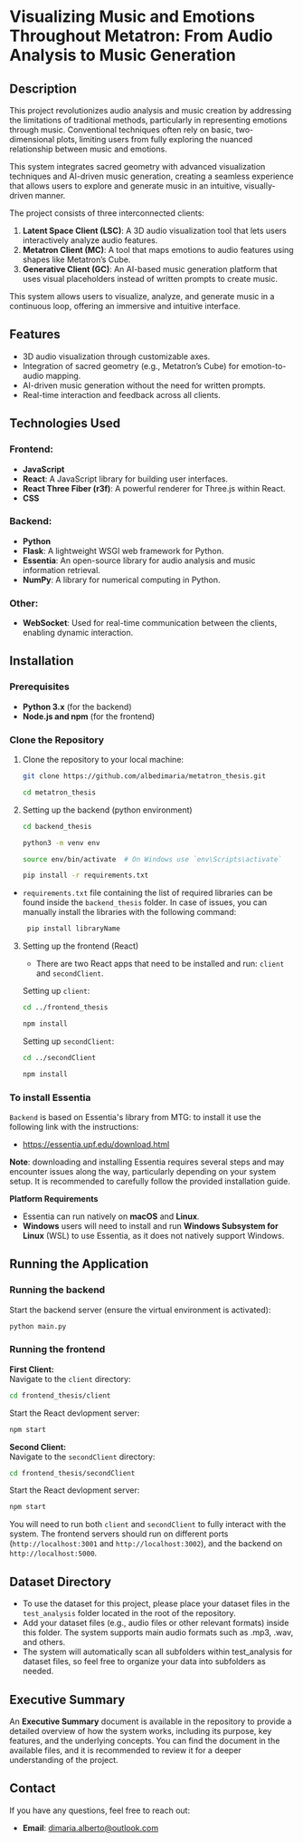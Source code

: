 # Visualizing Music and Emotions Throughout Metatron: From Audio Analysis to Music Generation

## Description
This project revolutionizes audio analysis and music creation by addressing the limitations of traditional methods, particularly in representing emotions through music. Conventional techniques often rely on basic, two-dimensional plots, limiting users from fully exploring the nuanced relationship between music and emotions.

This system integrates sacred geometry with advanced visualization techniques and AI-driven music generation, creating a seamless experience that allows users to explore and generate music in an intuitive, visually-driven manner.

The project consists of three interconnected clients:

1. **Latent Space Client (LSC)**: A 3D audio visualization tool that lets users interactively analyze audio features.
2. **Metatron Client (MC)**: A tool that maps emotions to audio features using shapes like Metatron’s Cube.
3. **Generative Client (GC)**: An AI-based music generation platform that uses visual placeholders instead of written prompts to create music.

This system allows users to visualize, analyze, and generate music in a continuous loop, offering an immersive and intuitive interface.

## Features
- 3D audio visualization through customizable axes.
- Integration of sacred geometry (e.g., Metatron’s Cube) for emotion-to-audio mapping.
- AI-driven music generation without the need for written prompts.
- Real-time interaction and feedback across all clients.

## Technologies Used

### Frontend:
- **JavaScript**
- **React**: A JavaScript library for building user interfaces.
- **React Three Fiber (r3f)**: A powerful renderer for Three.js within React.
- **CSS**
  
### Backend:
- **Python**
- **Flask**: A lightweight WSGI web framework for Python.
- **Essentia**: An open-source library for audio analysis and music information retrieval.
- **NumPy**: A library for numerical computing in Python.

### Other:
- **WebSocket**: Used for real-time communication between the clients, enabling dynamic interaction.

## Installation

### Prerequisites
- **Python 3.x** (for the backend)
- **Node.js and npm** (for the frontend)

### Clone the Repository
1. Clone the repository to your local machine:
   ```bash
   git clone https://github.com/albedimaria/metatron_thesis.git
   ```
   ```bash
   cd metatron_thesis
   ```

2. Setting up the backend (python environment)
   ```bash
   cd backend_thesis
   ```
   ```bash
   python3 -m venv env
   ```
   ```bash
   source env/bin/activate  # On Windows use `env\Scripts\activate`
   ```
   ```bash
   pip install -r requirements.txt
   ```
- `requirements.txt` file containing the list of required libraries can be found inside the `backend_thesis` folder. In case of issues, you can manually install the libraries with the following command:

  ```bash
   pip install libraryName
   ```

3. Setting up the frontend (React)
   
   - There are two React apps that need to be installed and run: `client` and `secondClient`.

   Setting up `client`:
   ```bash
   cd ../frontend_thesis
   ```
   ```bash
   npm install
   ```

   Setting up `secondClient`:
   ```bash
   cd ../secondClient
   ```
   ```bash
   npm install
   ```

     
### To install Essentia  
`Backend` is based on Essentia's library from MTG: to install it use the following link with the instructions:
  - https://essentia.upf.edu/download.html

**Note**: downloading and installing Essentia requires several steps and may encounter issues along the way, particularly depending on your system setup. It is recommended to carefully follow the provided installation guide.

**Platform Requirements**
- Essentia can run natively on **macOS** and **Linux**.
- **Windows** users will need to install and run **Windows Subsystem for Linux** (WSL) to use Essentia, as it does not natively support Windows.

## Running the Application

### Running the backend
Start the backend server (ensure the virtual environment is activated):
   ```bash
   python main.py
   ```
### Running the frontend
**First Client:**  
Navigate to the `client` directory:
   ```bash
   cd frontend_thesis/client
   ```
Start the React devlopment server:
   ```bash
   npm start
   ```

**Second Client:**  
Navigate to the `secondClient` directory:
   ```bash
   cd frontend_thesis/secondClient
   ```
Start the React devlopment server:
   ```bash
   npm start
   ```

You will need to run both `client` and `secondClient` to fully interact with the system. The frontend servers should run on different ports (`http://localhost:3001` and `http://localhost:3002`), and the backend on `http://localhost:5000`.

## Dataset Directory

- To use the dataset for this project, please place your dataset files in the `test_analysis` folder located in the root of the repository.
- Add your dataset files (e.g., audio files or other relevant formats) inside this folder. The system supports main audio formats such as .mp3, .wav, and others.
- The system will automatically scan all subfolders within test_analysis for dataset files, so feel free to organize your data into subfolders as needed.


## Executive Summary

An **Executive Summary** document is available in the repository to provide a detailed overview of how the system works, including its purpose, key features, and the underlying concepts. You can find the document in the available files, and it is recommended to review it for a deeper understanding of the project.


## Contact
If you have any questions, feel free to reach out:
- **Email**: dimaria.alberto@outlook.com
